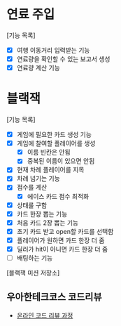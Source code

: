# 연료 주입
[기능 목록]
- [X] 여행 이동거리 입력받는 기능
- [X] 연료량을 확인할 수 있는 보고서 생성
- [X] 연료량 계산 기능

# 블랙잭
[기능 목록]
- [x] 게임에 필요한 카드 생성 기능
- [x] 게임에 찰여할 플레이어를 생성
  - [x] 이름 빈칸은 안됨
  - [x] 중복된 이름이 있으면 안됨
- [x] 현재 차례 플레이어를 지목
- [x] 차례 넘기는 기능
- [x] 점수를 계산
  - [x] 에이스 카드 점수 최적화
- [x] 상태룰 구함
- [x] 카드 한장 뽑는 기능
- [x] 처음 카드 2장 뽑는 기능
- [x] 초기 카드 받고 open할 카드를 선택함
- [x] 플레이어가 원하면 카드 한장 더 줌
- [x] 딜러가 hit이 아니면 카드 한장 더 줌
- [ ] 배팅하는 기능

[블랙잭 미션 저장소]

## 우아한테크코스 코드리뷰

- [온라인 코드 리뷰 과정](https://github.com/woowacourse/woowacourse-docs/blob/master/maincourse/README.md)

